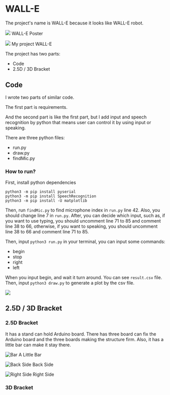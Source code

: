 # WALL-E

The project's name is WALL-E because it looks like WALL-E robot.

![](https://upload.wikimedia.org/wikipedia/en/c/c2/WALL-Eposter.jpg)
WALL-E Poster

![](https://i.imgur.com/jWSu0SP.jpg)
My project WALL-E

The project has two parts:

- Code
- 2.5D / 3D Bracket

## Code

I wrote two parts of similar code.

The first part is requirements.

And the second part is like the first part, but I add input  and speech recognition by python that means user can control it by using input or speaking.

There are three python files:

- run.py
- draw.py
- findMic.py

### How to run?

First, install python dependencies

```
python3 -m pip install pyserial
python3 -m pip install SpeechRecognition
python3 -m pip install -U matplotlib
```

Then, run `findMic.py` to find microphone index in `run.py` line 42. Also, you should change line 7 in `run.py`. After, you can decide which input, such as, if you want to use typing, you should uncomment line 71 to 85 and comment line 38 to 66, otherwise, if you want to speaking, you should uncomment line 38 to 66 and comment line 71 to 85.

Then, input `python3 run.py` in your terminal, you can input some commands:

- begin
- stop
- right
- left

When you input begin, and wait it turn around. You can see `result.csv` file. Then, input `python3 draw.py` to generate a plot by the csv file.

![](https://i.imgur.com/L4EjPBr.png)


## 2.5D / 3D Bracket

### 2.5D Bracket

It has a stand can hold Arduino board. There has three board can fix the Arduino board and the three boards making the structure firm. Also, it has a little bar can make it stay there.

![Bar](https://i.imgur.com/wWh0VJJ.jpg)
A Little Bar

![Back Side](https://i.imgur.com/3ZbmKEC.jpg)
Back Side

![Right Side](https://i.imgur.com/LuEGLSR.jpg)
Right Side

### 3D Bracket

